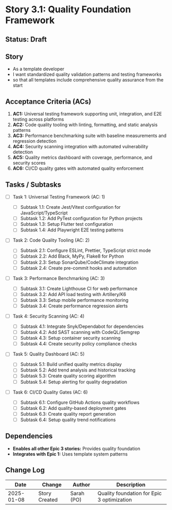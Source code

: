 # Story 3.1: Quality Foundation Framework

## Status: Draft

## Story

- As a template developer
- I want standardized quality validation patterns and testing frameworks
- so that all templates include comprehensive quality assurance from the start

## Acceptance Criteria (ACs)

1. **AC1:** Universal testing framework supporting unit, integration, and E2E
   testing across platforms
2. **AC2:** Code quality tooling with linting, formatting, and static analysis
   patterns
3. **AC3:** Performance benchmarking suite with baseline measurements and
   regression detection
4. **AC4:** Security scanning integration with automated vulnerability detection
5. **AC5:** Quality metrics dashboard with coverage, performance, and security
   scores
6. **AC6:** CI/CD quality gates with automated quality enforcement

## Tasks / Subtasks

- [ ] Task 1: Universal Testing Framework (AC: 1)

  - [ ] Subtask 1.1: Create Jest/Vitest configuration for JavaScript/TypeScript
  - [ ] Subtask 1.2: Add PyTest configuration for Python projects
  - [ ] Subtask 1.3: Setup Flutter test configuration
  - [ ] Subtask 1.4: Add Playwright E2E testing patterns

- [ ] Task 2: Code Quality Tooling (AC: 2)

  - [ ] Subtask 2.1: Configure ESLint, Prettier, TypeScript strict mode
  - [ ] Subtask 2.2: Add Black, MyPy, Flake8 for Python
  - [ ] Subtask 2.3: Setup SonarQube/CodeClimate integration
  - [ ] Subtask 2.4: Create pre-commit hooks and automation

- [ ] Task 3: Performance Benchmarking (AC: 3)

  - [ ] Subtask 3.1: Create Lighthouse CI for web performance
  - [ ] Subtask 3.2: Add API load testing with Artillery/K6
  - [ ] Subtask 3.3: Setup mobile performance monitoring
  - [ ] Subtask 3.4: Create performance regression alerts

- [ ] Task 4: Security Scanning (AC: 4)

  - [ ] Subtask 4.1: Integrate Snyk/Dependabot for dependencies
  - [ ] Subtask 4.2: Add SAST scanning with CodeQL/Semgrep
  - [ ] Subtask 4.3: Setup container security scanning
  - [ ] Subtask 4.4: Create security policy compliance checks

- [ ] Task 5: Quality Dashboard (AC: 5)

  - [ ] Subtask 5.1: Build unified quality metrics display
  - [ ] Subtask 5.2: Add trend analysis and historical tracking
  - [ ] Subtask 5.3: Create quality scoring algorithm
  - [ ] Subtask 5.4: Setup alerting for quality degradation

- [ ] Task 6: CI/CD Quality Gates (AC: 6)
  - [ ] Subtask 6.1: Configure GitHub Actions quality workflows
  - [ ] Subtask 6.2: Add quality-based deployment gates
  - [ ] Subtask 6.3: Create quality report generation
  - [ ] Subtask 6.4: Setup quality trend notifications

## Dependencies

- **Enables all other Epic 3 stories:** Provides quality foundation
- **Integrates with Epic 1:** Uses template system patterns

## Change Log

| Date       | Change        | Author     | Description                                |
| ---------- | ------------- | ---------- | ------------------------------------------ |
| 2025-01-08 | Story Created | Sarah (PO) | Quality foundation for Epic 3 optimization |
